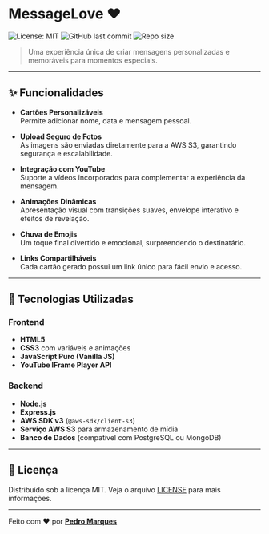 # MessageLove ❤️

![License: MIT](https://img.shields.io/badge/License-MIT-f7b267?style=for-the-badge)
![GitHub last commit](https://img.shields.io/github/last-commit/pedrolucas167/messagelove?style=for-the-badge&color=e74c3c)
![Repo size](https://img.shields.io/github/repo-size/pedrolucas167/messagelove?style=for-the-badge&color=8e44ad)

> Uma experiência única de criar mensagens personalizadas e memoráveis para momentos especiais.

---

## ✨ Funcionalidades

- **Cartões Personalizáveis**  
  Permite adicionar nome, data e mensagem pessoal.

- **Upload Seguro de Fotos**  
  As imagens são enviadas diretamente para a AWS S3, garantindo segurança e escalabilidade.

- **Integração com YouTube**  
  Suporte a vídeos incorporados para complementar a experiência da mensagem.

- **Animações Dinâmicas**  
  Apresentação visual com transições suaves, envelope interativo e efeitos de revelação.

- **Chuva de Emojis**  
  Um toque final divertido e emocional, surpreendendo o destinatário.

- **Links Compartilháveis**  
  Cada cartão gerado possui um link único para fácil envio e acesso.

---

## 🚀 Tecnologias Utilizadas

### Frontend

- **HTML5**
- **CSS3** com variáveis e animações
- **JavaScript Puro (Vanilla JS)**
- **YouTube IFrame Player API**

### Backend

- **Node.js**
- **Express.js**
- **AWS SDK v3** (`@aws-sdk/client-s3`)
- **Serviço AWS S3** para armazenamento de mídia
- **Banco de Dados** (compatível com PostgreSQL ou MongoDB)

---

## 📝 Licença

Distribuído sob a licença MIT. Veja o arquivo [LICENSE](LICENSE) para mais informações.

---

Feito com ❤️ por [**Pedro Marques**](https://pedrolucas167.github.io/portfolio/)
